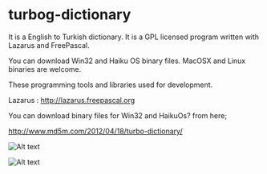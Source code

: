 turbog-dictionary
=================

It is a English to Turkish dictionary. It is a GPL licensed program written with Lazarus and FreePascal.

You can download Win32 and Haiku OS binary files. MacOSX and Linux binaries are welcome.

These programming tools and libraries used for development.

Lazarus : http://lazarus.freepascal.org

You can download binary files for Win32 and HaikuOs? from here;

http://www.md5m.com/2012/04/18/turbo-dictionary/

![Alt text](http://www.md5m.com/wp-content/uploads/2012/04/turbodict.png "TurboGdict")

![Alt text](http://www.md5m.com/wp-content/uploads/2012/04/turbogdict_haiku-300x215.png "TurboGdicthaiku")
